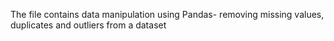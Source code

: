 The file contains data manipulation using Pandas- removing missing values, duplicates and outliers from a dataset
